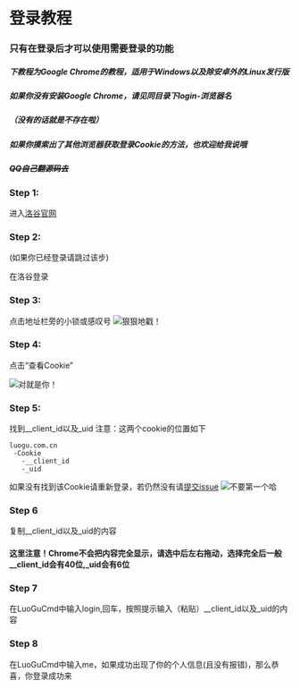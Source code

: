 # 登录教程 #
### 只有在登录后才可以使用需要登录的功能
##### 下教程为Google Chrome的教程，适用于Windows以及除安卓外的Linux发行版 #####
##### 如果你没有安装Google Chrome，请见同目录下login-浏览器名 #####
##### （没有的话就是不存在啦） #####
##### 如果你摸索出了其他浏览器获取登录Cookie的方法，也欢迎给我说哦 #####
##### ~~QQ自己翻源码去~~ #####

### Step 1:

进入[洛谷官网](https://www.luogu.com.cn)

### Step 2:
(如果你已经登录请跳过该步)

在洛谷登录

### Step 3:

点击地址栏旁的小锁或感叹号
![狠狠地戳！](https://s1.ax1x.com/2020/03/19/8rwJAK.png)

### Step 4:

点击“查看Cookie”

![对就是你！](https://s1.ax1x.com/2020/03/19/8rwYtO.png)


### Step 5:
找到__client_id以及_uid
注意：这两个cookie的位置如下
```
luogu.com.cn
 -Cookie
   -__client_id
   -_uid
```
如果没有找到该Cookie请重新登录，若仍然没有请[提交issue](https://github.com/MicroBlock2017/LuoGuCMD/issues)
![不要第一个哈](https://s1.ax1x.com/2020/03/19/8rrDxg.png)

### Step 6
复制__client_id以及_uid的内容
#### 这里注意！Chrome不会把内容完全显示，请选中后左右拖动，选择完全后一般__client_id会有40位,_uid会有6位

### Step 7
在LuoGuCmd中输入login,回车，按照提示输入（粘贴）__client_id以及_uid的内容

### Step 8
在LuoGuCmd中输入me，如果成功出现了你的个人信息(且没有报错)，那么恭喜，你登录成功来
